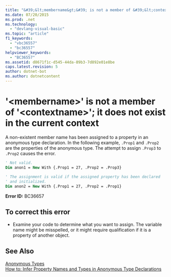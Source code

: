 ```yaml
---
title: "&#39;&lt;membername&gt;&#39; is not a member of &#39;&lt;contextname&gt;&#39;; it does not exist in the current context"
ms.date: 07/20/2015
ms.prod: .net
ms.technology: 
  - "devlang-visual-basic"
ms.topic: "article"
f1_keywords: 
  - "vbc36557"
  - "bc36557"
helpviewer_keywords: 
  - "BC36557"
ms.assetid: d8671f1c-d545-44da-89b3-7d892e01e8be
caps.latest.revision: 5
author: dotnet-bot
ms.author: dotnetcontent
---
```

# &#39;&lt;membername&gt;&#39; is not a member of &#39;&lt;contextname&gt;&#39;; it does not exist in the current context
A non-existent member name has been assigned to a property in an anonymous type declaration. In the following example, `.Prop1` and `.Prop2` are the properties of the anonymous type. The attempt to assign `.Prop3` to `.Prop2` causes the error.  
  
```vb  
' Not valid.  
Dim anon1 = New With {.Prop1 = 27, .Prop2 = .Prop3}  
  
' The assignment is valid if the assigned property has been declared   
' and initialized.  
Dim anon2 = New With {.Prop1 = 27, .Prop2 = .Prop1}  
```  
  
 **Error ID:** BC36657  
  
## To correct this error  
  
-   Examine your code to determine what you want to assign. The variable name might be misspelled, or it might require qualification if it is a property of another object.  
  
## See Also  
 [Anonymous Types](../../visual-basic/programming-guide/language-features/objects-and-classes/anonymous-types.md)   
 [How to: Infer Property Names and Types in Anonymous Type Declarations](../../visual-basic/programming-guide/language-features/objects-and-classes/how-to-infer-property-names-and-types-in-anonymous-type-declarations.md)
